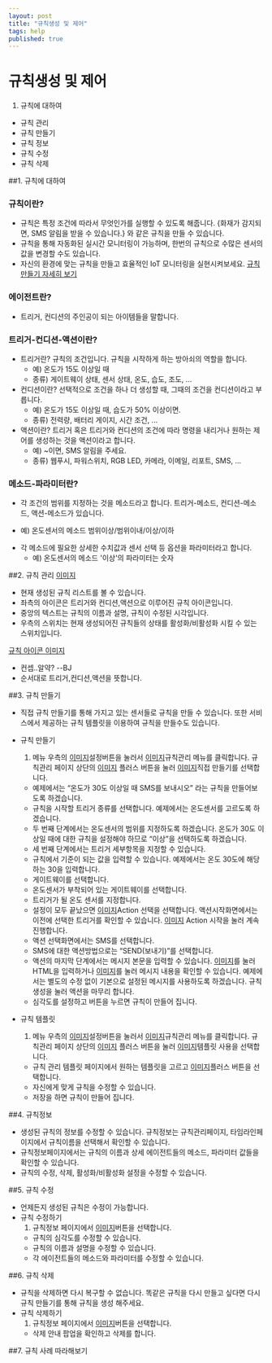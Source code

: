 ```yaml
---
layout: post
title: "규칙생성 및 제어"
tags: help
published: true
---
```



# 규칙생성 및 제어
1. 규칙에 대하여
* 규칙 관리
* 규칙 만들기
* 규칙 정보
* 규칙 수정
* 규칙 삭제

##1. 규칙에 대하여
### 규칙이란?
* 규칙은 특정 조건에 따라서 무엇인가를 실행할 수 있도록 해줍니다. {화재가 감지되면, SMS 알림을 받을 수 있습니다.} 와 같은 규칙을 만들 수 있습니다.
* 규칙을 통해 자동화된 실시간 모니터링이 가능하며, 한번의 규칙으로 수많은 센서의 값을 변경할 수도 있습니다.
* 자신의 환경에 맞는 규칙을 만들고 효율적인 IoT 모니터링을 실현시켜보세요. [규칙 만들기 자세히 보기]()

### 에이전트란?
* 트리거, 컨디션의 주인공이 되는 아이템들을 말합니다.
  
### 트리거-컨디션-액션이란?
* 트리거란? 규칙의 조건입니다. 규칙을 시작하게 하는 방아쇠의 역할을 합니다.
  - 예) 온도가 15도 이상일 때
  - 종류) 게이트웨이 상태, 센서 상태, 온도, 습도, 조도, ...  
* 컨디션이란? 선택적으로 조건을 하나 더 생성할 때, 그때의 조건을 컨디션이라고 부릅니다.
  - 예) 온도가 15도 이상일 때, 습도가 50% 이상이면.
  - 종류) 전력량, 배터리 게이지, 시간 조건, ...
* 액션이란? 트리거 혹은 트리거와 컨디션의 조건에 따라 명령을 내리거나 원하는 제어를 생성하는 것을 액션이라고 합니다.
  - 예) ~이면, SMS 알림을 주세요.
  - 종류) 웹푸시, 파워스위치, RGB LED, 카메라, 이메일, 리포트, SMS, ...

### 메소드-파라미터란?
*  각 조건의 범위를 지정하는 것을 메소드라고 합니다. 트리거-메소드, 컨디션-메소드, 액션-메소드가 있습니다.
  - 예) 온도센서의 메소드 범위이상/범위이내/이상/이하
* 각 메소드에 필요한 상세한 수치값과 센서 선택 등 옵션을 파라미터라고 합니다.
  - 예) 온도센서의 메소드 '이상'의 파라미터는 숫자

##2. 규칙 관리
[이미지]()

* 현재 생성된 규칙 리스트를 볼 수 있습니다.
* 좌측의 아이콘은 트리거와 컨디션,액션으로 이루어진 규칙 아이콘입니다.
* 중앙의 텍스트는 규칙의 이름과 설명, 규칙이 수정된 시각입니다.
* 우측의 스위치는 현재 생성되어진 규칙들의 상태를 활성화/비활성화 시킬 수 있는 스위치입니다. 

[규칙 아이콘 이미지]()

* 컨셉..알약? --BJ
* 순서대로 트리거,컨디션,액션을 뜻합니다.


##3. 규칙 만들기
* 직접 규칙 만들기를 통해 가지고 있는 센서들로 규칙을 만들 수 있습니다. 또한 서비스에서 제공하는 규칙 템플릿을 이용하여 규칙을 만들수도 있습니다.
* 규칙 만들기
  1. 메뉴 우측의 [이미지]()설정버튼을 눌러서 [이미지]()규칙관리 메뉴를 클릭합니다. 규칙관리 페이지 상단의 [이미지]() 플러스 버튼을 눌러 [이미지]()직접 만들기를 선택합니다.
  - 예제에서는 “온도가 30도 이상일 때 SMS를 보내시오” 라는 규칙을 만들어보도록 하겠습니다.
  - 규칙을 시작할 트리거 종류를 선택합니다. 예제에서는 온도센서를 고르도록 하겠습니다.
  - 두 번째 단계에서는 온도센서의 범위를 지정하도록 하겠습니다. 온도가 30도 이상일 때에 대한 규칙을 설정해야 하므로 “이상”을 선택하도록 하겠습니다.
  - 세 번째 단계에서는 트리거 세부항목을 지정할 수 있습니다.
  - 규칙에서 기준이 되는 값을 입력할 수 있습니다. 예제에서는 온도 30도에 해당하는 30을 입력합니다.
  - 게이트웨이를 선택합니다.
  - 온도센서가 부착되어 있는 게이트웨이를 선택합니다.
  - 트리거가 될 온도 센서를 지정합니다.
  - 설정이 모두 끝났으면 [이미지]()Action 선택을 선택합니다. 액션시작화면에서는 이전에 선택한 트리거를 확인할 수 있습니다. [이미지]() Action 시작을 눌러 계속 진행합니다.
  - 액션 선택화면에서는 SMS를 선택합니다.
  - SMS에 대한 액션방법으로는 “SEND(보내기)”를 선택합니다.
  - 액션의 마지막 단계에서는 메시지 본문을 입력할 수 있습니다. [이미지]()를 눌러 HTML을 입력하거나 [이미지]()를 눌러 메시지 내용을 확인할 수 있습니다. 예제에서는 별도의 수정 없이 기본으로 설정된 메시지를 사용하도록 하겠습니다. 규칙생성을 눌러 액션을 마무리 합니다.
  - 심각도를 설정하고  버튼을 누르면 규칙이 만들어 집니다.
  
* 규칙 템플릿 
  1. 메뉴 우측의 [이미지]()설정버튼을 눌러서 [이미지]()규칙관리 메뉴를 클릭합니다. 규칙관리 페이지 상단의 [이미지]() 플러스 버튼을 눌러 [이미지]()템플릿 사용을 선택합니다.
  - 규칙 관리 템플릿 페이지에서 원하는 템플릿을 고르고 [이미지]()플러스 버튼을 선택합니다.
  - 자신에게 맞게 규칙을 수정할 수 있습니다.
  - 저장을 하면 규칙이 만들어 집니다.

##4. 규칙정보
* 생성된 규칙의 정보를 수정할 수 있습니다. 규칙정보는 규칙관리페이지, 타임라인페이지에서 규칙이름을 선택해서 확인할 수 있습니다.
* 규칙정보페이지에서는 규칙의 이름과 상세 에이전트들의 메소드, 파라미터 값들을 확인할 수 있습니다.
* 규칙의 수정, 삭제, 활성화/비활성화 설정을 수정할 수 있습니다.

##5. 규칙 수정
* 언제든지 생성된 규칙은 수정이 가능합니다.
* 규칙 수정하기
  1. 규칙정보 페이지에서 [이미지]()버튼을 선택합니다.
  * 규칙의 심각도를 수정할 수 있습니다.
  * 규칙의 이름과 설명을 수정할 수 있습니다.
  * 각 에이전트들의 메소드와 파라미터를 수정할 수 있습니다.
  
##6. 규칙 삭제
* 규칙을 삭제하면 다시 복구할 수 없습니다. 똑같은 규칙을 다시 만들고 싶다면 다시 규칙 만들기를 통해 규칙을 생성 해주세요.
* 규칙 삭제하기
  1. 규칙정보 페이지에서 [이미지]()버튼을 선택합니다.
  * 삭제 안내 팝업을 확인하고 삭제를 합니다.
  
##7. 규칙 사례 따라해보기
